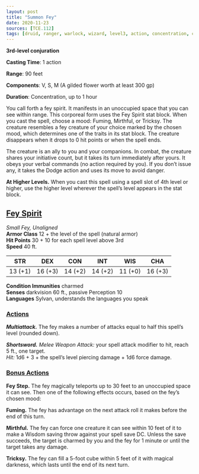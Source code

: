 ```yaml
---
layout: post
title: "Summon Fey"
date: 2020-11-23
sources: [TCE.112]
tags: [druid, ranger, warlock, wizard, level3, action, concentration, conjuration]
---
```


**3rd-level conjuration**

**Casting Time**: 1 action

**Range**: 90 feet

**Components**: V, S, M (A gilded flower worth at least 300 gp)

**Duration**: Concentration, up to 1 hour

You call forth a fey spirit. It manifests in an unoccupied space that you can see within range. This corporeal form uses the Fey Spirit stat block. When you cast the spell, choose a mood: Fuming, Mirthful, or Tricksy. The creature resembles a fey creature of your choice marked by the chosen mood, which determines one of the traits in its stat block. The creature disappears when it drops to 0 hit points or when the spell ends.

The creature is an ally to you and your companions. In combat, the creature shares your initiative count, but it takes its turn immediately after yours. It obeys your verbal commands (no action required by you). If you don’t issue any, it takes the Dodge action and uses its move to avoid danger.

**At Higher Levels.** When you cast this spell using a spell slot of 4th level or higher, use the higher level wherever the spell’s level appears in the stat block.

## <u>Fey Spirit</u>

*Small Fey, Unaligned*  
**Armor Class** 12 + the level of the spell (natural armor)  
**Hit Points** 30 + 10 for each spell level above 3rd  
**Speed** 40 ft.

| STR   | DEX   | CON   | INT   | WIS   | CHA   |
|:-----:|:-----:|:-----:|:-----:|:-----:|:-----:|
|13 (+1)|16 (+3)|14 (+2)|14 (+2)|11 (+0)|16 (+3)|

**Condition Immunities** charmed  
**Senses** darkvision 60 ft., passive Perception 10  
**Languages** Sylvan, understands the languages you speak

### <u>Actions</u>
***Multiattack.*** The fey makes a number of attacks equal to half this spell’s level (rounded down).

***Shortsword.*** *Melee Weapon Attack:* your spell attack modifier to hit, reach 5 ft., one target.  
*Hit:* 1d6 + 3 + the spell’s level piercing damage + 1d6 force damage.

### <u>Bonus Actions</u>
**Fey Step.** The fey magically teleports up to 30 feet to an unoccupied space it can see. Then one of the following effects occurs, based on the fey’s chosen mood:

**Fuming.** The fey has advantage on the next attack roll it makes before the end of this turn.

**Mirthful.** The fey can force one creature it can see within 10 feet of it to make a Wisdom saving throw against your spell save DC. Unless the save succeeds, the target is charmed by you and the fey for 1 minute or until the target takes any damage.

**Tricksy.** The fey can fill a 5-foot cube within 5 feet of it with magical darkness, which lasts until the end of its next turn.
